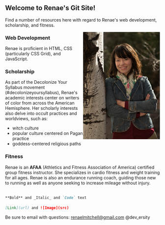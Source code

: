## Welcome to Renae's Git Site!

Find a number of resources here with regard to Renae's web development, scholarship, and fitness.  

<img align=right width=250 height=auto src="https://github.com/renaefae/faeportal/blob/master/Renae-UNM-leaning-tree-2018.jpg">

### Web Development 

Renae is proficient in HTML, CSS (particularly CSS Grid), and JavaScript.  

### Scholarship

As part of the Decolonize Your Syllabus movement (#decolonizeyoursyllabus), Renae's academic interests center on writers of color from across the American Hemisphere.  Her scholarly interests also delve into occult practices and worldviews, such as: 

- witch culture 
- popular culture centered on Pagan practice
- goddess-centered religious paths 

### Fitness 

Renae is an **AFAA** (Athletics and Fitness Association of America) certified group fitness instructor.  She specializes in cardio fitness and weight training for all ages.  Renae is also an endurance running coach, guiding those new to running as well as anyone seeking to increase mileage without injury.  



```markdown

**Bold** and _Italic_ and `Code` text 

[Link](url) and ![Image](src)
```

Be sure to email with questions: renaelmitchell@gmail.com
@dev_ersity 
